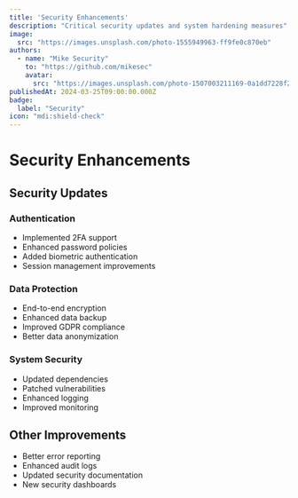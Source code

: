 ```yaml
---
title: 'Security Enhancements'
description: "Critical security updates and system hardening measures"
image:
  src: "https://images.unsplash.com/photo-1555949963-ff9fe0c870eb"
authors:
  - name: "Mike Security"
    to: "https://github.com/mikesec"
    avatar:
      src: "https://images.unsplash.com/photo-1507003211169-0a1dd7228f2d?w=128&h=128&fit=crop"
publishedAt: 2024-03-25T09:00:00.000Z
badge:
  label: "Security"
icon: "mdi:shield-check"
---
```


# Security Enhancements

## Security Updates

### Authentication
- Implemented 2FA support
- Enhanced password policies
- Added biometric authentication
- Session management improvements

### Data Protection
- End-to-end encryption
- Enhanced data backup
- Improved GDPR compliance
- Better data anonymization

### System Security
- Updated dependencies
- Patched vulnerabilities
- Enhanced logging
- Improved monitoring

## Other Improvements
- Better error reporting
- Enhanced audit logs
- Updated security documentation
- New security dashboards 
